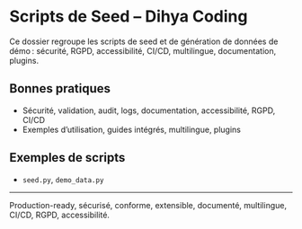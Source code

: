 # Scripts de Seed – Dihya Coding

Ce dossier regroupe les scripts de seed et de génération de données de démo : sécurité, RGPD, accessibilité, CI/CD, multilingue, documentation, plugins.

## Bonnes pratiques
- Sécurité, validation, audit, logs, documentation, accessibilité, RGPD, CI/CD
- Exemples d’utilisation, guides intégrés, multilingue, plugins

## Exemples de scripts
- `seed.py`, `demo_data.py`

---
Production-ready, sécurisé, conforme, extensible, documenté, multilingue, CI/CD, RGPD, accessibilité.
